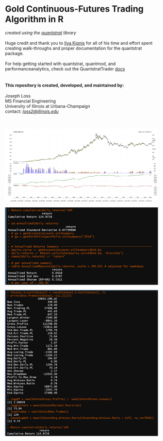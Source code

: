 # Gold Continuous-Futures Trading Algorithm in R 
_created using the [quantstrat](https://github.com/braverock/quantstrat) library_
<br/>
<br/>
Huge credit and thank you to [Ilya Kipnis](https://www.linkedin.com/in/ilyakipnis/) for all of his time and effort spent creating walk-throughs and proper documentation for the quantstrat package.
<br/>
<br/>
For help getting started with quantstrat, quantmod, and performanceanalytics, check out the QuantstratTrader [docs](https://quantstrattrader.wordpress.com)
<br/>
<br/>
#### This repository is created, developed, and maintained by:
Joseph Loss  
MS Financial Engineering  
University of Illinois at Urbana-Champaign  
contact: *loss2@illinois.edu*  
<br/>
<br/>


![link](https://raw.githubusercontent.com/chicago-joe/Gold-Futures-Algorithmic-Trading-System-In-R-Language/master/plots/2000.png)

![link](https://raw.githubusercontent.com/chicago-joe/Gold-Futures-Algorithmic-Trading-System-In-R-Language/master/plots/strategy_return_stddev_sharpe.PNG)

![link](https://raw.githubusercontent.com/chicago-joe/Gold-Futures-Algorithmic-Trading-System-In-R-Language/master/plots/trade_stats.PNG)

